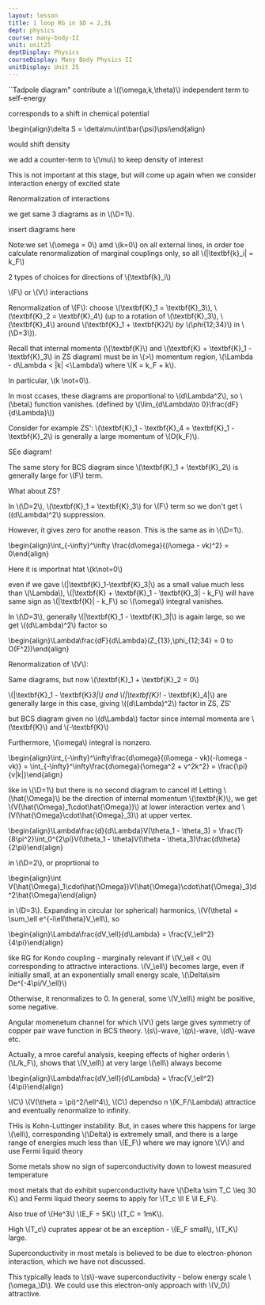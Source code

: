 ```yaml
---
layout: lesson
title: 1 loop RG in $D = 2,3$
dept: physics
course: many-body-II
unit: unit25
deptDisplay: Physics
courseDisplay: Many Body Physics II
unitDisplay: Unit 25
---
```

``Tadpole diagram" contribute a \\((\omega,k,\theta)\\) independent term to self-energy 

corresponds to a shift in chemical potential

$$$$\begin{align}\delta S = \delta\mu\int\bar{\psi}\psi\end{align}$$$$

would shift density

we add a counter-term to \\(\mu\\) to keep density of interest

This is not important at this stage, but will come up again when we consider interaction energy of excited state

Renormalization of interactions

we get same 3 diagrams as in \\(\D=1\\). 

insert diagrams here

Note:we set \\(\omega = 0\\) amd \\(k=0\\) on all external lines, in order toe calculate renormalization of marginal couplings only, so all \\(|\textbf{k}_i| = k_F\\)

2 types of choices for directions of \\(\textbf{k}_i\\)

\\(F\\) or \\(V\\) interactions

Renormalization of \\(F\\): choose \\(\textbf{K}_1 = \textbf{K}_3\\), \\(\textbf{K}_2 = \textbf{K}_4\\) (up to a rotation of \\(\textbf{K}_3\\), \\(\textbf{K}_4\\) around \\(\textbf{K}_1 + \textbf{K}_2\\) by \\(\phi_{12;34}\\) in \\(\D=3\\)).

Recall that internal momenta (\\(\textbf{K}\\) and \\(\textbf{K} + \textbf{K}_1 - \textbf{K}_3\\) in ZS diagram) must be in \\(>\\) momentum region, \\(\Lambda - d\Lambda < |k| <\Lambda\\) where \\(K = k_F + k\\).

In particular, \\(k \not=0\\).

In most ccases, these diagrams are proportional to \\(d\Lambda^2\\), so \\(\beta\\) function vanishes. (defined by \\(\lim_{d\Lambda\to 0}\frac{dF}{d\Lambda}\\))

Consider for example ZS': \\(\textbf{K}_1 - \textbf{K}_4 = \textbf{K}_1 - \textbf{K}_2\\) is generally a large momentum of \\(O(k_F)\\).

SEe diagram!

The same story for BCS diagram since \\(\textbf{K}_1 + \textbf{K}_2\\) is generally large for \\(F\\) term. 

What about ZS?

In \\(\D=2\\), \\(\textbf{K}_1 = \textbf{K}_3\\) for \\(F\\) term so we don't get \\((d\Lambda)^2\\) suppression.

However, it gives zero for anothe reason. This is the same as in \\(\D=1\\).

$$$$\begin{align}\int_{-\infty}^\infty \frac{d\omega}{(i\omega - vk)^2} = 0\end{align}$$$$

Here it is importnat htat \\(k\not=0\\)

even if we gave \\(|\textbf{K}_1-\textbf{K}_3|\\) as a small value much less than \\(\Lambda\\), \\(|\textbf{K} + \textbf{K}_1 - \textbf{K}_3| - k_F\\) will have same sign as \\(|\textbf{K}| - k_F\\) so \\(\omega\\) integral vanishes.

In \\(\D=3\\), generally \\(|\textbf{K}_1 - \textbf{K}_3|\\) is again large, so we get \\((d\Lambda)^2\\) factor so

$$$$\begin{align}\Lambda\frac{dF}{d\Lambda}(Z_{13},\phi_{12;34} = 0 to O(F^2))\end{align}$$$$

Renormalization of \\(V\\):

Same diagrams, but now \\(\textbf{K}_1 + \textbf{K}_2 = 0\\)

\\(|\textbf{K}_1 - \textbf{K}_3|\\) and \\(|\textbf{K}_! - \textbf{K}_4|\\) are generally large in this case, giving \\((d\Lambda)^2\\) factor in ZS, ZS'

but BCS diagram given no \\(d\Lambda\\) factor since internal momenta are \\(\textbf{K}\\) and \\(-\textbf{K}\\)

Furthermore, \\(\omega\\) integral is nonzero.

$$$$\begin{align}\int_{-\infty}^\infty\frac{d\omega}{(i\omega - vk)(-i\omega - vk)} = \int_{-\infty}^\infty\frac{d\omega}{\omega^2 + v^2k^2} = \frac{\pi}{v|k|}\end{align}$$$$

like in \\(\D=1\\) but there is no second diagram to cancel it! Letting \\(\hat{\Omega}\\) be the direction of internal momentum \\(\textbf{K}\\), we get \\(V(\hat{\Omega}_1\cdot\hat{\Omega})\\) at lower interaction vertex and \\(V(\hat{\Omega}\cdot\hat{\Omega}_3)\\) at upper vertex.

$$$$\begin{align}\Lambda\frac{d}{d\Lambda}V(\theta_1 - \theta_3) = \frac{1}{8\pi^2}\int_0^{2\pi}V(\theta_1 - \theta)V(\theta - \theta_3)\frac{d\theta}{2\pi}\end{align}$$$$

in \\(\D=2\\), or proprtional to

$$$$\begin{align}\int V(\hat{\Omega}_1\cdot\hat{\Omega})V(\hat{\Omega}\cdot\hat{\Omega}_3)d^2\hat{\Omega}\end{align}$$$$

in \\(D=3\\). Expanding in circular (or spherical) harmonics, \\(V(\theta) = \sum_\ell e^{-i\ell\theta}V_\ell\\), so

$$$$\begin{align}\Lambda\frac{dV_\ell}{d\Lambda} = \frac{V_\ell^2}{4\pi}\end{align}$$$$

like RG for Kondo coupling - marginally relevant if \\(V_\ell < 0\\) corresponding to attractive interactions. \\(V_\ell\\) becomes large, even if initially small, at an exponentially small energy scale, \\(\Delta\sim De^{-4\pi/V_\ell}\\)

Otherwise, it renormalizes to 0. In general, some \\(V_\ell\\) might be positive, some negative.

Angular momenetum channel for which \\(V\\) gets large gives symmetry of copper pair wave function in BCS theory. \\(s\\)-wave, \\(p\\)-wave, \\(d\\)-wave etc.

Actually, a mroe careful analysis, keeping effects of higher orderin \\(\L/k_F\\), shows that \\(V_\ell\\) at very large \\(\ell\\) always become 

$$$$\begin{align}\Lambda\frac{dV_\ell}{d\Lambda} = \frac{V_\ell^2}{4\pi}\end{align}$$$$

\\(C\\) \\(V(\theta = \pi)^2/\ell^4\\), \\(C\\) dependso n \\(K_F/\Lambda\\) attractice and eventually renormalize to infinity.

THis is Kohn-Luttinger instability. But, in cases where this happens for large \\(\ell\\), corresponding \\(\Delta\\) is extremely small, and there is a large range of energies much less than \\(E_F\\) where we may ignore \\(V\\) and use Fermi liquid theory

Some metals show no sign of superconductivity down to lowest measured temperature

most metals that do exhibit superconductivity have \\(\Delta \sim T_C \leq 30 K\\) and Fermi liquid theory seems to apply for \\(T_c \ll E \ll E_F\\). 

Also true of \\(He^3\\) \\(E_F = 5K\\) \\(T_C = 1mK\\). 

High \\(T_c\\) cuprates appear ot be an exception - \\(E_F small\\), \\(T_K\\) large.

Superconductivity in most metals is believed to be due to electron-phonon interaction, which we have not discussed. 

This typically leads to \\(s\\)-wave superconductivity - below energy scale \\(\omega_\D\\). We could use this electron-only approach with \\(V_0\\) attractive.

